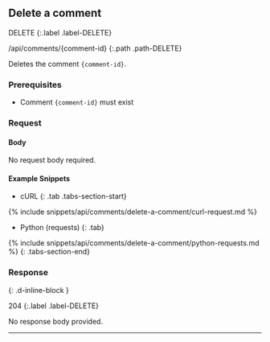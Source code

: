 ## Delete a comment

DELETE
{:.label .label-DELETE}

/api/comments/{comment-id}
{:.path .path-DELETE}

Deletes the comment `{comment-id}`.

### Prerequisites

- Comment `{comment-id}` must exist

### Request

#### Body
No request body required.

#### Example Snippets
- cURL
{: .tab .tabs-section-start}

{% include snippets/api/comments/delete-a-comment/curl-request.md %}

- Python (requests)
{: .tab}

{% include snippets/api/comments/delete-a-comment/python-requests.md %}
{: .tabs-section-end}

### Response
{: .d-inline-block }

204
{:.label .label-DELETE}

No response body provided.

---
